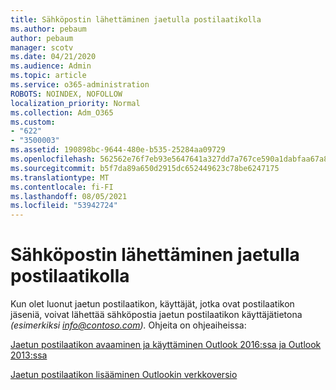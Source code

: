 ```yaml
---
title: Sähköpostin lähettäminen jaetulla postilaatikolla
ms.author: pebaum
author: pebaum
manager: scotv
ms.date: 04/21/2020
ms.audience: Admin
ms.topic: article
ms.service: o365-administration
ROBOTS: NOINDEX, NOFOLLOW
localization_priority: Normal
ms.collection: Adm_O365
ms.custom:
- "622"
- "3500003"
ms.assetid: 190898bc-9644-480e-b535-25284aa09729
ms.openlocfilehash: 562562e76f7eb93e5647641a327dd7a767ce590a1dabfaa67a89b3f4f53f35c4
ms.sourcegitcommit: b5f7da89a650d2915dc652449623c78be6247175
ms.translationtype: MT
ms.contentlocale: fi-FI
ms.lasthandoff: 08/05/2021
ms.locfileid: "53942724"
---
```

# <a name="sending-email-as-the-shared-mailbox"></a>Sähköpostin lähettäminen jaetulla postilaatikolla

Kun olet luonut jaetun postilaatikon, käyttäjät, jotka ovat postilaatikon jäseniä, voivat lähettää sähköpostia jaetun postilaatikon käyttäjätietona *(esimerkiksi info@contoso.com).* Ohjeita on ohjeaiheissa:
  
[Jaetun postilaatikon avaaminen ja käyttäminen Outlook 2016:ssa ja Outlook 2013:ssa](https://support.office.com/article/open-and-use-a-shared-mailbox-in-outlook-2016-and-outlook-2013-d94a8e9e-21f1-4240-808b-de9c9c088afd)
  
[Jaetun postilaatikon lisääminen Outlookin verkkoversio](https://support.office.com/article/add-a-shared-mailbox-to-outlook-on-the-web-98b5a90d-4e38-415d-a030-f09a4cd28207)
  